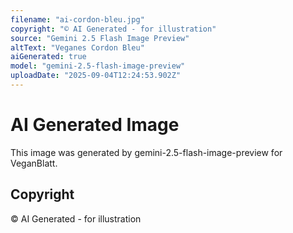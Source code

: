 ```yaml
---
filename: "ai-cordon-bleu.jpg"
copyright: "© AI Generated - for illustration"
source: "Gemini 2.5 Flash Image Preview"
altText: "Veganes Cordon Bleu"
aiGenerated: true
model: "gemini-2.5-flash-image-preview"
uploadDate: "2025-09-04T12:24:53.902Z"
---
```


# AI Generated Image

This image was generated by gemini-2.5-flash-image-preview for VeganBlatt.

## Copyright
© AI Generated - for illustration
